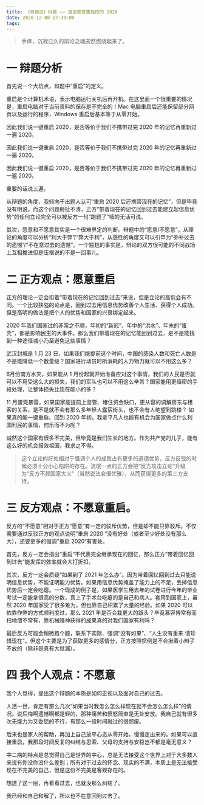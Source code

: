 ```yaml
---
title: 《奇葩说》辩题 —— 是否愿意重启你的 2020
date: 2020-12-08 17:39:00
tags:
---
```


> 手痒，沉寂已久的辩论之魂突然燃烧起来了。

# 一 辩题分析

首先说一个大坑点，辩题中“重启”的定义。

重启是个计算机术语，表示电脑运行关机后再开机。在这里面一个很重要的情况是，重启电脑对于当前资料的保存是不完全的！Mac 电脑重启后还能保留部分网页以及运行的程序，Windows 重启后基本等于从零开始。

因此我们说一键重启 2020，是否等价于我们不携带过完 2020 年的记忆再重新过一遍 2020。

因此我们说一键重启 2020，是否等价于我们不携带过完 2020 年的记忆再重新过一遍 2020。

因此我们说一键重启 2020，是否等价于我们不携带过完 2020 年的记忆再重新过一遍 2020。

重要的话说三遍。

从辩题的角度，我倾向于出题人认可“重启 2020 后还携带现在的记忆”，但是毕竟没有明说。而这个问题掰扯不清，正方“带着现在的记忆回到过去能建立起信息优势”的任何立论完全可以被反方一句“跑题了”噎的无话可说。

其次，愿意和不愿意其实是一个很难界定的判断。辩题中的“愿意/不愿意”，从理论的角度可以分析“利大于弊”/“弊大于利”，从感性的角度又可以引申为“弥补过去的遗憾”/“不在意过去的遗憾”。一个尴尬的事实是，辩论的双方很可能的不同战场上互相推进但是压根说的不是一回事儿。

# 二 正方观点：愿意重启

正方的理论一定会扣着“带着现在的记忆回到过去”来说，但是立论的高低会有不同。一个比较狭隘的论点是，回到过去用信息优势改善个人生活、获得个人成功。但是高明的做法是把个人的优势和国家的兴衰绑定起来。

2020 年我们国家过的非常之不顺，年初的“新冠”、年中的“洪水”、年末的“蛋壳”，都是影响民生的大事件。那么我们带着现在的记忆能回到过去，是不是能找到一种途径减小乃至避免这些事情？

武汉封城是 1 月 23 日，如果我们能提前这个时间，中国的感染人数和死亡人数是不是能降低一个数量级？国家进行动员时所消耗的人力物力就可以不用这么多？

6月份南方水灾，如果能从 1 月份起就开始准备应对这个事情，我们的人民是否就可以不用受这么大的损失，我们的军队也可以不用这么辛苦？国家能用更缜密的手段处理，让整体损失比现在能小的多？

11 月蛋壳暴雷，如果国家能提前上监管、堵住资金缺口，更从容的调解房东与租客的关系，是不是就不会有那么多年轻人露宿街头，也不会有人绝望到跳楼？
如果真的能一键重启、回到 2020 年初，我辈平凡人也能有机会为国家做点什么利国利民的事情，何乐而不为呢？

诚然这个国家有很多不完美，但毕竟是我们生长的地方。作为共产党的儿子，能有这么好的机会报效祖国，我求之不得。

> 这个立论的好处相对于强调个人的成败占有更多的道德优势，反方反驳的时候必须十分小心陷阱的存在。流氓一点的正方会把“反方攻击立论”升级为“反方不顾国家大义”（当然说法会很优雅），从而获得更多的第三方支持。

# 三 反方观点：不愿意重启。

反方的“不愿意”相对于正方”愿意“有一定的驳斥优势，但是却不能只靠驳斥。不仅需要通过反驳正方的观点说明”重启 2020 “没有好处（或者至少好处没有那么大），还要更多的强调”重启 2020“有害处。

首先，反方一定会指出”重启“不代表完全继承现在的回忆，那么正方”带着回忆回到过去“能发挥的效率就会大打折扣。

其次，反方一定会质疑“如果到了 2021 年怎么办”。因为带着回忆回到过去只能说明信息优势，不能证明能力优势。如果用信息优势掩盖了能力上的不足，丢掉信息优势后一定会吃瘪。一个现成的例子是，如果医学生用去年的试卷进行今年的毕业考试一定能拿很高的分数，真上了手术台吃瘪的是自己和病人。套用到国家上，虽然 2020 年国家受了很多难为，但也靠自己积累了大量的经验。如果 2020 可以依靠作弊的方式顺利度过，那么 2021 年是否会栽更大的跟头？毕竟慕容博常有而扫地僧不常有，靠机械降神获得的成果真的对我们国家有利吗？

最后反方可能会稍微跑个题，联系下实际、强调“没有如果”、“人生没有重来 请珍惜现在”。但这个主要是为了获取更多的感情分，正方按照惯例是不会揪着小辫子不放的（除非是真有大纰漏）。

# 四 我个人观点：不愿意

我个人觉得，提出这个辩题的本质是如何正视以及面对自己的过去。

人活一世，肯定有那么几次“如果当时我怎么怎么样现在就不会怎么怎么样”的情况。说后悔啊遗憾啊都是轻的，那种痛苦和愤怒简直是无处安放。我自己就有很多次无能力为又委屈的不行，有那么一段时间就过的很颓废。

后来也是家人的帮助，再加上自己放平心态从零开始，慢慢走出来的。如果可以直接重启，我那段时间反复的纠结与思索、父母的支持与安稳岂不都是毫无意义？

中二病的特点是总觉得自己是世界的中心，总是无法接受这个世界上对于大多数人来说有你没你没什么差别；所有对于过去的怀念、现实的不满，本质上是无法接受现在不完美的自己，但是这份不完美是客观存在的。

想透了这一层，再看看过去，也就没那么纠结了。

我已经和自己和解了，所以也不在意回到过去了。
